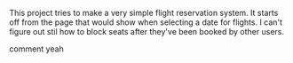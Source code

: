 This project tries to make a very simple flight reservation system. It starts off from the page that would show when selecting a date for flights. I can't figure out stil how to block seats after they've been booked by other users. 

comment yeah